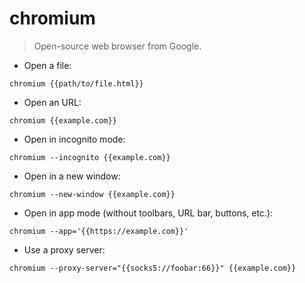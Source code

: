# chromium

> Open-source web browser from Google.

- Open a file:

`chromium {{path/to/file.html}}`

- Open an URL:

`chromium {{example.com}}`

- Open in incognito mode:

`chromium --incognito {{example.com}}`

- Open in a new window:

`chromium --new-window {{example.com}}`

- Open in app mode (without toolbars, URL bar, buttons, etc.):

`chromium --app='{{https://example.com}}'`

- Use a proxy server:

`chromium --proxy-server="{{socks5://foobar:66}}" {{example.com}}`
